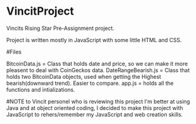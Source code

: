 # VincitProject
Vincits Rising Star Pre-Assignment project.

Project is written mostly in JavaScript with some little HTML and CSS.

#Files

BitcoinData.js = Class that holds date and price, so we can make it more pleasent to deal with CoinGeckos data.
DateRangeBearish.js = Class that holds two BitcoinData objects, used when getting the Highest bearish(downward trend). Easier to compare.
app.js = holds all the functions and intializations.

#NOTE to Vincit personel who is reviewing this project
I'm better at using Java and at object oriented coding, I decided to make this project with JavaScript to rehers/remember my JavaScript and web creation skills. 
